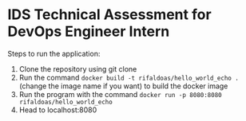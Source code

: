 # IDS Technical Assessment for DevOps Engineer Intern

Steps to run the application:

1. Clone the repository using git clone
2. Run the command `docker build -t rifaldoas/hello_world_echo .` (change the image name if you want) to build the docker image
3. Run the program with the command `docker run -p 8080:8080 rifaldoas/hello_world_echo`
4. Head to localhost:8080
